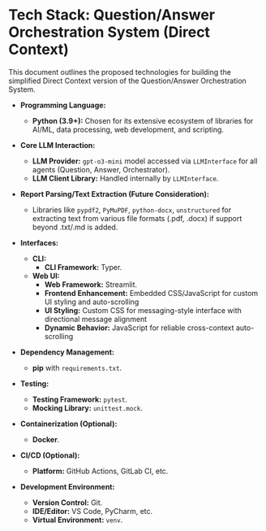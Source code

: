 # Tech Stack: Question/Answer Orchestration System (Direct Context)

This document outlines the proposed technologies for building the simplified Direct Context version of the Question/Answer Orchestration System.

*   **Programming Language:**
    *   **Python (3.9+):** Chosen for its extensive ecosystem of libraries for AI/ML, data processing, web development, and scripting.

*   **Core LLM Interaction:**
    *   **LLM Provider:** `gpt-o3-mini` model accessed via `LLMInterface` for all agents (Question, Answer, Orchestrator).
    *   **LLM Client Library:** Handled internally by `LLMInterface`.

*   **Report Parsing/Text Extraction (Future Consideration):**
    *   Libraries like `pypdf2`, `PyMuPDF`, `python-docx`, `unstructured` for extracting text from various file formats (.pdf, .docx) if support beyond .txt/.md is added.

*   **Interfaces:**
    *   **CLI:**
        *   **CLI Framework:** Typer.
    *   **Web UI:**
        *   **Web Framework:** Streamlit.
        *   **Frontend Enhancement:** Embedded CSS/JavaScript for custom UI styling and auto-scrolling
        *   **UI Styling:** Custom CSS for messaging-style interface with directional message alignment
        *   **Dynamic Behavior:** JavaScript for reliable cross-context auto-scrolling

*   **Dependency Management:**
    *   **pip** with `requirements.txt`.

*   **Testing:**
    *   **Testing Framework:** `pytest`.
    *   **Mocking Library:** `unittest.mock`.

*   **Containerization (Optional):**
    *   **Docker**.

*   **CI/CD (Optional):**
    *   **Platform:** GitHub Actions, GitLab CI, etc.

*   **Development Environment:**
    *   **Version Control:** Git.
    *   **IDE/Editor:** VS Code, PyCharm, etc.
    *   **Virtual Environment:** `venv`. 